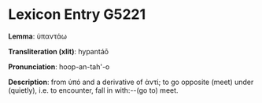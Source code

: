 # Lexicon Entry G5221

**Lemma**: ὑπαντάω

**Transliteration (xlit)**: hypantáō

**Pronunciation**: hoop-an-tah'-o

**Description**:
from ὑπό and a derivative of ἀντί; to go opposite (meet) under (quietly), i.e. to encounter, fall in with:--(go to) meet.
